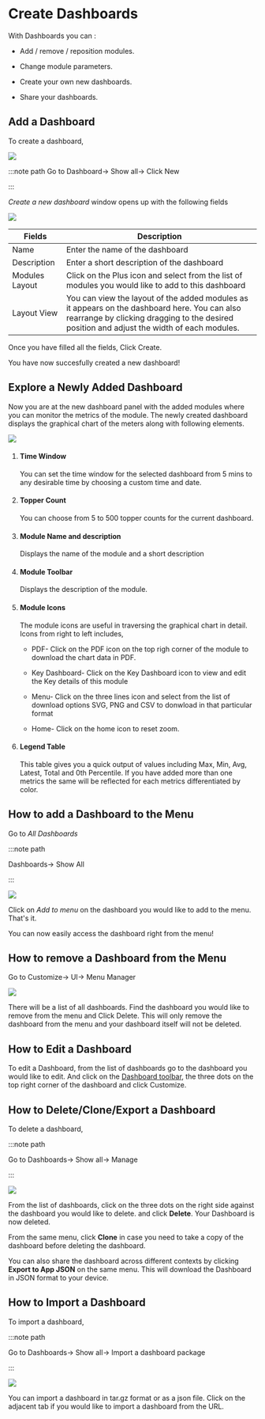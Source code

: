 # Create Dashboards

With Dashboards you can :  

- Add / remove / reposition modules.  

- Change module parameters.  

- Create your own new dashboards.  

- Share your dashboards.

## Add a Dashboard

To create a dashboard,

![](images/newdashboard.png)

:::note path
Go to Dashboard-> Show all-> Click New

:::

*Create a new dashboard* window opens up with the following fields

![](images/createdashboard.png)

| Fields         | Description                                                                                                                                                                                 |
| -------------- | ------------------------------------------------------------------------------------------------------------------------------------------------------------------------------------------- |
| Name           | Enter the name of the dashboard                                                                                                                                                             |
| Description    | Enter a short description of the dashboard                                                                                                                                                  |
| Modules Layout | Click on the Plus icon and select from the list of modules you would like to add to this dashboard                                                                                          |
| Layout View    | You can view the layout of the added modules as it appears on the dashboard here. You can also rearrange by clicking dragging to the desired position and adjust the width of each modules. |

Once you have filled all the fields, Click Create.

You have now succesfully created a new dashboard!

## Explore a Newly Added Dashboard

Now you are at the new dashboard panel with the added modules where you can monitor the metrics of the module. The newly created dashboard displays the graphical chart of the meters along with following elements.

![](images/modules.png)

1) #### Time Window
   
   You can set the time window for the selected dashboard from 5 mins to any desirable time by choosing a custom time and date.

2) #### Topper Count
   
   You can choose from 5 to 500 topper counts for the current dashboard.

3) #### Module Name and description
   
   Displays the name of the module and a short description

4) #### Module Toolbar
   
   Displays the description of the module.

5) #### Module Icons
   
   The module icons are useful in traversing the graphical chart in detail. Icons from right to left includes,
   
   - PDF- Click on the PDF icon on the  top righ corner of the module to download the chart data in PDF.
   
   - Key Dashboard- Click on the Key Dashboard icon to view and edit the Key details of this module
   
   - Menu- Click on the three lines icon and select from the list of download options  SVG, PNG and CSV to donwload in that particular format
   
   - Home- Click on the home icon to reset zoom.

6) #### Legend Table
   
   This table gives you a quick output of values including Max, Min, Avg, Latest, Total and 0th Percentile. If you have added more than one metrics the same will be reflected for each metrics differentiated by color.

## How to add a Dashboard to the Menu

Go to *All Dashboards*

:::note path

Dashboards-> Show All

:::

![](images/addtomenu.png)

Click on *Add to menu* on the dashboard you would like to add to the menu. That's it.

You can now easily access the dashboard right from the menu!

## How to remove a Dashboard from the Menu

Go to Customize-> UI-> Menu Manager

![](images/removefrommenu.png)

There will be a list of all dashboards. Find the dashboard you would like to remove from the menu and Click Delete. This will only remove the dashboard from the menu and your dashboard itself will not be deleted.

## How to Edit a Dashboard

To edit a Dashboard, from the list of dashboards go to the dashboard you would like to edit. And click on the [Dashboard toolbar](/docs/ug/ui/dashmod_intro#dashboard-toolbars), the three dots on the top right corner of the dashboard and click Customize.

## How to Delete/Clone/Export a Dashboard

To delete a dashboard, 

:::note path

Go to Dashboards-> Show all-> Manage

:::

![](images/deletedashboard.png)

From the list of dashboards, click on the three dots on the right side against the dashboard you would like to delete. and click **Delete**. Your Dashboard is now deleted.

From the same menu, click **Clone** in case you need to take a copy of the dashboard before deleting the dashboard.

You can also share the dashboard across different contexts by clicking **Export to App JSON** on the same menu. This will download the Dashboard in JSON format to your device.

## How to Import a Dashboard

To import a dashboard,

:::note path

Go to Dashboards-> Show all-> Import a dashboard package

:::

![](images/importdashboard.png)

You can import a dashboard in tar.gz format or as a json file. Click on the adjacent tab if you would like to import a dashboard from the URL.
